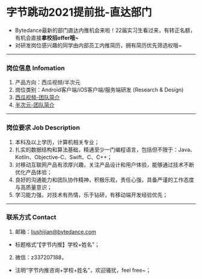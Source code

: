 # 字节跳动2021提前批-直达部门

- Bytedance最新的部门直达内推机会来啦！22届实习生看过来，有转正名额，有机会直接**拿校招offer哦~**
- 对研发岗位感兴趣的同学由内部员工内推简历，拥有简历优先筛选权哦~

---

### 岗位信息 Infomation

1. 产品方向：西瓜视频/半次元
2. 岗位类别：Android客户端/iOS客户端/服务端研发 (Research & Design)
3. [西瓜视频-团队简介](./xigua_info.md)
4. [半次元-团队简介](./bcy_info.md)

---

### 岗位要求 Job Description

1. 本科及以上学历，计算机相关专业；
2. 扎实的数据结构和算法基础，精通至少一门编程语言，包括但不限于：Java、Kotlin、Objective-C、Swift、C、C++；
3. 对移动互联网产品有浓厚兴趣，关注产品设计和用户体验，能够通过技术不断优化产品体验；
4. 良好的沟通能力和团队协作精神，积极乐观，责任心强，具备严谨的工作态度与高质量意识；
5. 学习能力强，对技术有热情，乐于钻研，有移动端开发经验优先；

---

### 联系方式 Contact

1. 邮箱：liushijian@bytedance.com
- 标题格式“【字节内推】学校+姓名”；
2. 微信：z337207188，
- 注明“字节内推咨询+学校+姓名”，欢迎骚扰，feel free~；
